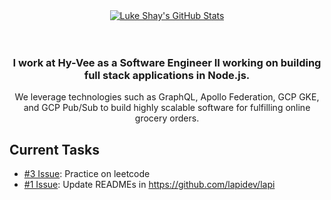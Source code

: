 <div align="center">
  <a href="https://github.com/lukeshay">
    <img align="center" src="https://github-readme-stats.vercel.app/api?username=lukeshay&show_icons=true&count_private=true&include_all_commits=true" alt="Luke Shay's GitHub Stats" />
  </a>
</div>

<br />
<br />

<div align="center">
  <h3>I work at Hy-Vee as a Software Engineer II working on building full stack applications in Node.js.</h3>
  <p>We leverage technologies such as GraphQL, Apollo Federation, GCP GKE, and GCP Pub/Sub to build highly scalable software for fulfilling online grocery orders.</p>
</div>

## Current Tasks
* [\#3 Issue](https://github.com/lukeshay/lukeshay/issues/3): Practice on leetcode
* [\#1 Issue](https://github.com/lukeshay/lukeshay/issues/1): Update READMEs in https://github.com/lapidev/lapi
